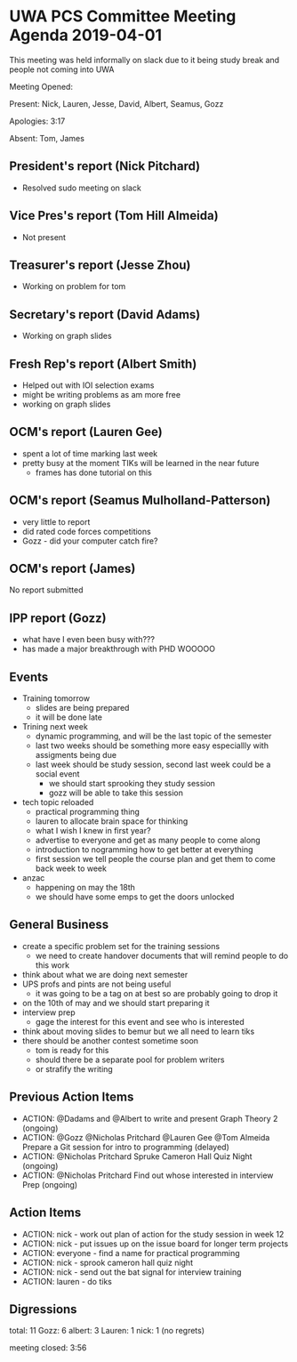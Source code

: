 # UWA PCS Committee Meeting Agenda 2019-04-01

This meeting was held informally on slack due to it being study break and people not coming into UWA

Meeting Opened:

Present: Nick, Lauren, Jesse, David, Albert, Seamus, Gozz

Apologies: 3:17

Absent: Tom, James

## President's report (Nick Pitchard)

- Resolved sudo meeting on slack

## Vice Pres's report (Tom Hill Almeida)

- Not present

## Treasurer's report (Jesse Zhou)

- Working on problem for tom

## Secretary's report (David Adams)

- Working on graph slides

## Fresh Rep's report (Albert Smith)

- Helped out with IOI selection exams
- might be writing problems as am more free
- working on graph slides

## OCM's report (Lauren Gee)

- spent a lot of time marking last week
- pretty busy at the moment TIKs will be learned in the near future
  - frames has done tutorial on this 

## OCM's report (Seamus Mulholland-Patterson)

- very little to report
- did rated code forces competitions
- Gozz - did your computer catch fire? 

## OCM's report (James)

No report submitted

## IPP report (Gozz)

- what have I even been busy with??? 
- has made a major breakthrough with PHD WOOOOO

## Events

- Training tomorrow
  - slides are being prepared
  - it will be done late
- Trining next week
  - dynamic programming, and will be the last topic of the semester
  - last two weeks should be something more easy especiallly with assigments being due
  - last week should be study session, second last week could be a social event
    - we should start sprooking they study session
    - gozz will be able to take this session
- tech topic reloaded
  - practical programming thing
  - lauren to allocate brain space for thinking
  - what I wish I knew in first year? 
  - advertise to everyone and get as many people to come along
  - introduction to nogramming how to get better at everything
  - first session we tell people the course plan and get them to come back week to week
- anzac 
  - happening on may the 18th
  - we should have some emps to get the doors unlocked

## General Business

- create a specific problem set for the training sessions
  - we need to create handover documents that will remind people to do this work
- think about what we are doing next semester
- UPS profs and pints are not being useful
  - it was going to be a tag on at best so are probably going to drop it
- on the 10th of may and we should start preparing it
- interview prep
  - gage the interest for this event and see who is interested
- think about moving slides to bemur but we all need to learn tiks
- there should be another contest sometime soon
  - tom is ready for this
  - should there be a separate pool for problem writers
  - or strafify the writing

## Previous Action Items

- ACTION: @Dadams and @Albert to write and present Graph Theory 2 (ongoing)
- ACTION: @Gozz @Nicholas Pritchard @Lauren Gee @Tom Almeida Prepare a Git session for intro to programming (delayed)
- ACTION: @Nicholas Pritchard Spruke Cameron Hall Quiz Night (ongoing)
- ACTION: @Nicholas Pritchard Find out whose interested in interview Prep (ongoing)

## Action Items

- ACTION: nick - work out plan of action for the study session in week 12
- ACTION: nick - put issues up on the issue board for longer term projects
- ACTION: everyone - find a name for practical programming
- ACTION: nick - sprook cameron hall quiz night
- ACTION: nick - send out the bat signal for interview training
- ACTION: lauren - do tiks

## Digressions

total: 11
Gozz: 6
albert: 3
Lauren: 1
nick: 1 (no regrets)

meeting closed:  3:56